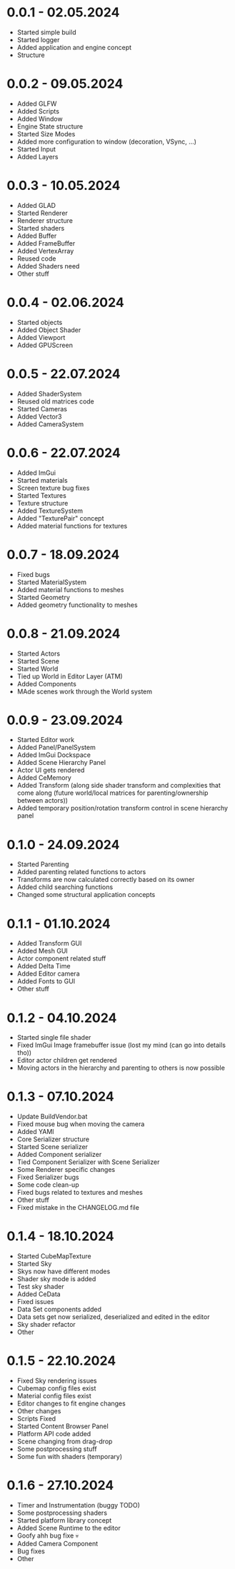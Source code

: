 # 0.0.1 - 02.05.2024

- Started simple build
- Started logger
- Added application and engine concept
- Structure

# 0.0.2 - 09.05.2024

- Added GLFW
- Added Scripts
- Added Window
- Engine State structure
- Started Size Modes
- Added more configuration to window (decoration, VSync, ...)
- Started Input
- Added Layers

# 0.0.3 - 10.05.2024

- Added GLAD
- Started Renderer
- Renderer structure
- Started shaders
- Added Buffer
- Added FrameBuffer
- Added VertexArray
- Reused code
- Added Shaders need
- Other stuff

# 0.0.4 - 02.06.2024

- Started objects
- Added Object Shader
- Added Viewport
- Added GPUScreen

# 0.0.5 - 22.07.2024

- Added ShaderSystem
- Reused old matrices code
- Started Cameras
- Added Vector3
- Added CameraSystem

# 0.0.6 - 22.07.2024

- Added ImGui
- Started materials
- Screen texture bug fixes
- Started Textures
- Texture structure
- Added TextureSystem
- Added "TexturePair" concept
- Added material functions for textures

# 0.0.7 - 18.09.2024

- Fixed bugs
- Started MaterialSystem
- Added material functions to meshes
- Started Geometry
- Added geometry functionality to meshes

# 0.0.8 - 21.09.2024

- Started Actors
- Started Scene
- Started World
- Tied up World in Editor Layer (ATM)
- Added Components
- MAde scenes work through the World system

# 0.0.9 - 23.09.2024

- Started Editor work
- Added Panel/PanelSystem
- Added ImGui Dockspace
- Added Scene Hierarchy Panel
- Actor UI gets rendered
- Added CeMemory
- Added Transform (along side shader transform and complexities that come along (future world/local matrices for parenting/ownership between actors))
- Added temporary position/rotation transform control in scene hierarchy panel

# 0.1.0 - 24.09.2024

- Started Parenting
- Added parenting related functions to actors
- Transforms are now calculated correctly based on its owner
- Added child searching functions
- Changed some structural application concepts

# 0.1.1 - 01.10.2024

- Added Transform GUI
- Added Mesh GUI
- Actor component related stuff
- Added Delta Time
- Added Editor camera
- Added Fonts to GUI
- Other stuff

# 0.1.2 - 04.10.2024

- Started single file shader
- Fixed ImGui Image framebuffer issue (lost my mind (can go into details tho))
- Editor actor children get rendered
- Moving actors in the hierarchy and parenting to others is now possible

# 0.1.3 - 07.10.2024

- Update BuildVendor.bat
- Fixed mouse bug when moving the camera
- Added YAMl
- Core Serializer structure
- Started Scene serializer
- Added Component serializer
- Tied Component Serializer with Scene Serializer
- Some Renderer specific changes
- Fixed Serializer bugs
- Some code clean-up
- Fixed bugs related to textures and meshes
- Other stuff
- Fixed mistake in the CHANGELOG.md file

# 0.1.4 - 18.10.2024

- Started CubeMapTexture
- Started Sky
- Skys now have different modes
- Shader sky mode is added
- Test sky shader
- Added CeData
- Fixed issues
- Data Set components added
- Data sets get now serialized, deserialized and edited in the editor
- Sky shader refactor
- Other

# 0.1.5 - 22.10.2024

- Fixed Sky rendering issues
- Cubemap config files exist
- Material config files exist
- Editor changes to fit engine changes
- Other changes
- Scripts Fixed
- Started Content Browser Panel
- Platform API code added
- Scene changing from drag-drop
- Some postprocessing stuff
- Some fun with shaders (temporary)

# 0.1.6 - 27.10.2024

- Timer and Instrumentation (buggy TODO)
- Some postprocessing shaders
- Started platform library concept
- Added Scene Runtime to the editor
- Goofy ahh bug fixe :skull:
- Added Camera Component
- Bug fixes
- Other
